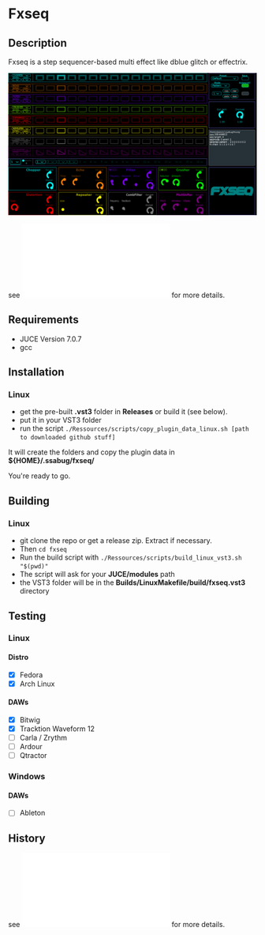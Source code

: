 # Fxseq

## Description
Fxseq is a step sequencer-based multi effect like dblue glitch or effectrix.

![alt text](Ressources/images/GUI.png)

see ![DOCUMENTATION](DOCUMENTATION.md) for more details.

## Requirements
 - JUCE Version 7.0.7
 - gcc

## Installation
### Linux
 - get the pre-built **.vst3** folder in **Releases** or build it (see below).
 - put it in your VST3 folder
 - run the script `./Ressources/scripts/copy_plugin_data_linux.sh [path to downloaded github stuff]`

It will create the folders and copy the plugin data in **${HOME}/.ssabug/fxseq/**

You're ready to go.

## Building 
### Linux
 - git clone the repo or get a release zip. Extract if necessary.
 - Then `cd fxseq`  
 - Run the build script with `./Ressources/scripts/build_linux_vst3.sh "$(pwd)"`
 - The script will ask for your **JUCE/modules** path
 - the VST3 folder will be in the  **Builds/LinuxMakefile/build/fxseq.vst3** directory

## Testing
### Linux
#### Distro
- [x] Fedora
- [x] Arch Linux
#### DAWs
- [x] Bitwig
- [x] Tracktion Waveform 12
- [ ] Carla / Zrythm
- [ ] Ardour 
- [ ] Qtractor 
### Windows
#### DAWs
- [ ] Ableton

## History
see ![HISTORY](HISTORY.md) for more details.
